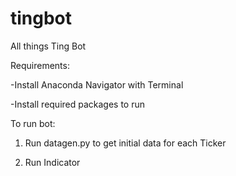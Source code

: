 # tingbot
All things Ting Bot

Requirements:

-Install Anaconda Navigator with Terminal


-Install required packages to run

To run bot:

1) Run datagen.py to get initial data for each Ticker


2) Run Indicator
